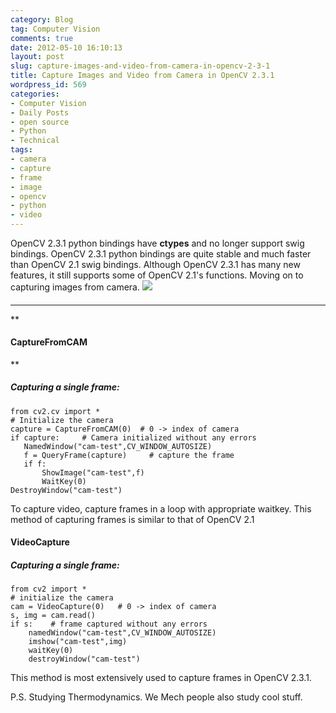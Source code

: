 ```yaml
---
category: Blog
tag: Computer Vision
comments: true
date: 2012-05-10 16:10:13
layout: post
slug: capture-images-and-video-from-camera-in-opencv-2-3-1
title: Capture Images and Video from Camera in OpenCV 2.3.1
wordpress_id: 569
categories:
- Computer Vision
- Daily Posts
- open source
- Python
- Technical
tags:
- camera
- capture
- frame
- image
- opencv
- python
- video
---
```


OpenCV 2.3.1 python bindings have **ctypes** and no longer support swig bindings. OpenCV 2.3.1 python bindings are quite stable and much faster than OpenCV 2.1 swig bindings. Although OpenCV 2.3.1 has many new features, it still supports some of OpenCV 2.1's functions. Moving on to capturing images from camera.
[![](http://www.jayrambhia.com/blog/wp-content/uploads/2012/05/captured_from_camera_opencv.png)](http://www.jayrambhia.com/blog/wp-content/uploads/2012/05/captured_from_camera_opencv.png)


#### 


****
**

#### CaptureFromCAM

**


##### Capturing a single frame:


    
    from cv2.cv import *
    # Initialize the camera
    capture = CaptureFromCAM(0)  # 0 -> index of camera
    if capture:     # Camera initialized without any errors
       NamedWindow("cam-test",CV_WINDOW_AUTOSIZE)
       f = QueryFrame(capture)     # capture the frame
       if f:
           ShowImage("cam-test",f)
           WaitKey(0)
    DestroyWindow("cam-test")




To capture video, capture frames in a loop with appropriate waitkey. This method of capturing frames is similar to that of OpenCV 2.1



#### **VideoCapture**




##### Capturing a single frame:


    
    from cv2 import *
    # initialize the camera
    cam = VideoCapture(0)   # 0 -> index of camera
    s, img = cam.read()
    if s:    # frame captured without any errors
        namedWindow("cam-test",CV_WINDOW_AUTOSIZE)
        imshow("cam-test",img)
        waitKey(0)
        destroyWindow("cam-test")




This method is most extensively used to capture frames in OpenCV 2.3.1.

P.S. Studying Thermodynamics. We Mech people also study cool stuff.
